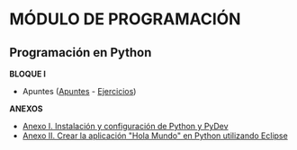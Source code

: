 # MÓDULO DE PROGRAMACIÓN

## Programación en Python

__BLOQUE I__

* Apuntes \([Apuntes](./apuntes/apuntes.md) - [Ejercicios](./ejercicios/ejercicios.md)\)

__ANEXOS__

* [Anexo  I. Instalación y configuración de Python y PyDev](./anexos/anexo_i.md)
* [Anexo II. Crear la aplicación "Hola Mundo" en Python utilizando Eclipse](./anexos/anexo_ii.md)



